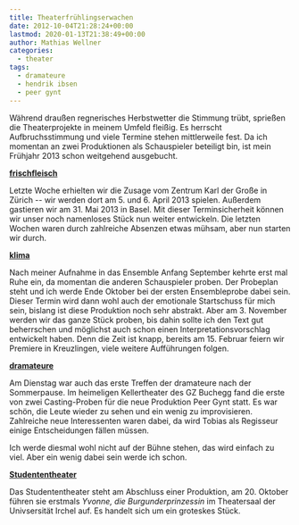 ```yaml
---
title: Theaterfrühlingserwachen
date: 2012-10-04T21:28:24+00:00
lastmod: 2020-01-13T21:38:49+00:00
author: Mathias Wellner
categories:
  - theater
tags:
  - dramateure
  - hendrik ibsen
  - peer gynt
---
```

Während draußen regnerisches Herbstwetter die Stimmung trübt, sprießen die Theaterprojekte in meinem Umfeld fleißig. Es herrscht Aufbruchsstimmung und viele Termine stehen mittlerweile fest. Da ich momentan an zwei Produktionen als Schauspieler beteiligt bin, ist mein Frühjahr 2013 schon weitgehend ausgebucht. 

**[frischfleisch](http://www.zes-info.ch/ZES/frischfleisch.html)**

Letzte Woche erhielten wir die Zusage vom Zentrum Karl der Große in Zürich -- wir werden dort am 5. und 6. April 2013 spielen. Außerdem gastieren wir am 31. Mai 2013 in Basel. Mit dieser Terminsicherheit können wir unser noch namenloses Stück nun weiter entwickeln. Die letzten Wochen waren durch zahlreiche Absenzen etwas mühsam, aber nun starten wir durch. 

**[klima](http://www.klima-das-theater.ch)**

Nach meiner Aufnahme in das Ensemble Anfang September kehrte erst mal Ruhe ein, da momentan die anderen Schauspieler proben. Der Probeplan steht und ich werde Ende Oktober bei der ersten Ensembleprobe dabei sein. Dieser Termin wird dann wohl auch der emotionale Startschuss für mich sein, bislang ist diese Produktion noch sehr abstrakt. Aber am 3. November werden wir das ganze Stück proben, bis dahin sollte ich den Text gut beherrschen und möglichst auch schon einen Interpretationsvorschlag entwickelt haben. Denn die Zeit ist knapp, bereits am 15. Februar feiern wir Premiere in Kreuzlingen, viele weitere Aufführungen folgen. 

**[dramateure](http://dramateure.ch/)**

Am Dienstag war auch das erste Treffen der dramateure nach der Sommerpause. Im heimeligen Kellertheater des GZ Buchegg fand die erste von zwei Casting-Proben für die neue Produktion Peer Gynt statt. Es war schön, die Leute wieder zu sehen und ein wenig zu improvisieren. Zahlreiche neue Interessenten waren dabei, da wird Tobias als Regisseur einige Entscheidungen fällen müssen. 

Ich werde diesmal wohl nicht auf der Bühne stehen, das wird einfach zu viel. Aber ein wenig dabei sein werde ich schon. 

**[Studententheater](http://www.stuthe.ch/)**

Das Studententheater steht am Abschluss einer Produktion, am 20. Oktober führen sie erstmals _Yvonne, die Burgunderprinzessin_ im Theatersaal der Univsersität Irchel auf. Es handelt sich um ein groteskes Stück.